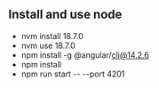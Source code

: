 ## Install and use node 
- nvm install 18.7.0 
- nvm use 18.7.0
- npm install -g @angular/cli@14.2.6
- npm install
- npm run start -- --port 4201
